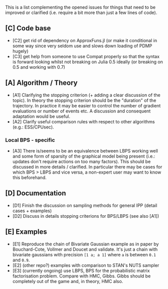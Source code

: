 This is a list complementing the opened issues for things that need to be improved or clarified (i.e. require a bit more than just a few lines of code).

## [C] Code base

- [C2] get rid of dependency on ApproxFuns.jl (or make it conditional in some way since very seldom use and slows down loading of PDMP hugely)
- [C3] get help from someone to use Compat properly so that the syntax is forward looking whilst not breaking on Julia 0.5 ideally (or breaking on 0.5 and working with 0.7)

## [A] Algorithm / Theory

- [A1] Clarifying the stopping criterion (+ adding a clear discussion of the topic). In theory the stopping criterion should be the "duration" of the trajectory. In practice it may be easier to control the number of gradient evaluations or number of events etc. A discussion and consequent adaptation would be useful.
- [A2] Clarify useful comparison rules with respect to other algorithms (e.g.: ESS/CPUsec).

### Local BPS - specific

- [A3] There is/seems to be an equivalence between LBPS working well and some form of sparsity of the graphical model being present (i.e.: updates don't require actions on too many factors). This should be discussed in more details / clarified. In particular there may be cases for which BPS > LBPS and vice versa, a non-expert user may want to know this beforehand.

## [D] Documentation

- [D1] Finish the discussion on sampling methods for general IPP (detail cases + examples)
- [D2] Discuss in details stopping criterions for BPS/LBPS (see also [A1])

## [E] Examples

- [E1] Reproduce the chain of Bivariate Gaussian example as in paper by Bouchard-Cote, Vollmer and Doucet and validate. It's just a chain with bivariate gaussians with precision `[1 a; a 1]` where `a` is between `0.1` and `0.9`.
- [E2] (other repo?) examples with comparison to STAN's NUTS sampler
- [E3] (currently ongoing) use LBPS, BPS for the probabilistic matrix factorisation problem. Compare with HMC, Gibbs. Gibbs should be completely out of the game and, in theory, HMC also.
